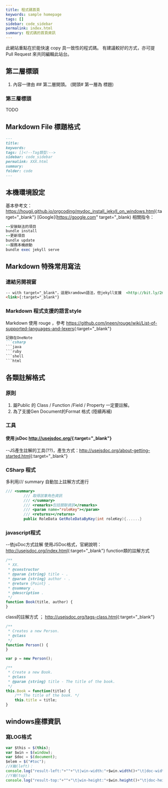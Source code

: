 ```yaml
---
title: 程式碼首頁
keywords: sample homepage
tags: []
sidebar: code_sidebar
permalink: index.html
summary: 程式碼的首頁資訊
---
```

此網站重點在於能快速 copy 具一致性的程式碼。
有建議較好的方式，亦可提 Pull Request 來共同編輯此站台。
## 第二層標頭
1. 內容一律由 ## 第二層開頭。 (開頭# 第一層為 標題)

### 第三層標頭
TODO

## Markdown File 標題格式
```markdown
---
title: 
keywords: 
tags: []<!--Tag類型:-->
sidebar: code_sidebar
permalink: XXX.html
summary: 
folder: code
---
```

## 本機環境設定
基本參考文： <https://hougii.github.io/orgcoding/mydoc_install_jekyll_on_windows.html>{:target="_blank"}
[Google](https://google.com" target="_blank)
相關指令：
```ruby
--安裝缺法的項目
bundle install 
--更新項目
bundle update
--服務本機啟動
bundle exec jekyll serve
```

## Markdown 特殊常用寫法
### 連結另開視窗
```markdown
-- with target="_blank"，這是kramdown語法，但jekyll支援  <http://bit.ly/2m840QG>{:target="_blank"}
<link>{:target="_blank"}
```
### Markdown 程式支援的語言style
Markdown 使用 rouge ，參考 <https://github.com/jneen/rouge/wiki/List-of-supported-languages-and-lexers>{:target="_blank"}
```markdown
記錄在OneNote
```csharp
```java
```ruby
```shell
```html
```

## 各類註解格式
### 原則
1. 屬Public 的 Class / Function /Field / Property 一定要註解。
2. 為了支援Gen Document的Format 格式
(陸續再補)

### 工具
#### 使用 jsDoc  <http://usejsdoc.org/>{:target="_blank"}
--JS產生註解的工具(??)，產生方式：<http://usejsdoc.org/about-getting-started.html>{:target="_blank"}

### CSharp 程式
多利用/// summary 自動加上註解方式進行
```csharp
/// <summary>
        /// 取得該筆角色資訊
        /// </summary>
        /// <remarks>包括關聯資訊</remarks>
        /// <param name="roleKey"></param>
        /// <returns></returns>
        public RoleData GetRoleDataByKey(int roleKey){......}
```

### javascript程式
--依jsDoc方式註解
使用JSDoc格式，官網說明：<http://usejsdoc.org/index.html>{:target="_blank"}
function類的註解方式
```js
/**
 * XX.
 * @constructor
 * @param {string} title - .
 * @param {string} author - .
 * @return {Point} .
 * @summary .
 * @description .
 */
function Book(title, author) {
}
```
class的註解方式 ；
 <http://usejsdoc.org/tags-class.html>{:target="_blank"}
```js
/**
 * Creates a new Person.
 * @class
 */
function Person() {
}

var p = new Person();

/**
 * Create a new Book.
 * @class
 * @param {string} title - The title of the book.
 */
this.Book = function(title) {
    /** The title of the book. */
    this.title = title;
}
```

## windows座標資訊
### 寫LOG格式
```js
var $this = $(this);
var $win = $(window);
var $doc = $(document);
$elem = $("#toc");
//X軸(left)：
console.log("result-left:"+""+"\t|win-width:"+$win.width()+"\t|doc-width:"+$doc.width()+"\t|scroll-left:"+parseInt($win.scrollLeft())+"\t|this-width:"+$this.width()+"\t|elem-width:"+$elem.width()+"\t|elem-offset-left:"+parseInt($elem.offset().left));
//Y軸(top)：
console.log("result-top:"+""+"\t|win-height:"+$win.height()+"\t|doc-height:"+$doc.height()+"\t|scroll-top:"+parseInt($win.scrollTop())+"\t|this-height:"+$this.height()+"\t|elem-height:"+$elem.height()+"\t|elem-offset-top:"+parseInt($elem.offset().top));

```